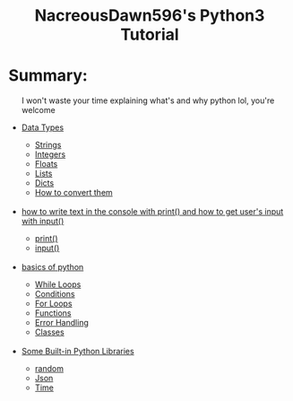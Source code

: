 <center>
  <h1>NacreousDawn596's Python3 Tutorial</h1>
</center>

# Summary:
<ul>
  <p>I won't waste your time explaining what's and why python lol, you're welcome</p>
  <li><a href="https://github.com/NacreousDawn596/Python3-tutorial/blob/main/wiki/data-types.md#welcome-again-to-the-python-tutorial-we-gonna-see-what-are-the-available-types-of-datas-in-python">Data Types</a></li>
  <ul>
    <li><a href="https://github.com/NacreousDawn596/Python3-tutorial/blob/main/wiki/$Data-types.md#strings">Strings</a></li>
    <li><a href="https://github.com/NacreousDawn596/Python3-tutorial/blob/main/wiki/$Data-types.md#integers">Integers</a></li>
    <li><a href="https://github.com/NacreousDawn596/Python3-tutorial/blob/main/wiki/$Data-types.md#floats">Floats</a></li>
    <li><a href="https://github.com/NacreousDawn596/Python3-tutorial/blob/main/wiki/$Data-types.md#lists">Lists</a></li>
    <li><a href="https://github.com/NacreousDawn596/Python3-tutorial/blob/main/wiki/$Data-types.md#dicts">Dicts</a></li>
    <li><a href="https://github.com/NacreousDawn596/Python3-tutorial/blob/main/wiki/$Data-types.md#lets-see-how-to-convert-them">How to convert them</a></li>
  </ul>
  <br/>
  <li><a href="https://github.com/NacreousDawn596/Python3-tutorial/blob/main/wiki/$built-in%20python%20functions.md#welcome-again-to-the-python-tutorial-we-gonna-see-what-are-the-available-built-in-functions-in-python">how to write text in the console with print() and how to get user's input with input()</a></li>
  <ul>
    <li><a href="https://github.com/NacreousDawn596/Python3-tutorial/blob/main/wiki/$built-in%20python%20functions.md#print">print()</a></li>
    <li><a href="https://github.com/NacreousDawn596/Python3-tutorial/blob/main/wiki/$built-in%20python%20functions.md#input">input()</a></li>
  </ul>
  <br/>
  <li><a href="https://github.com/NacreousDawn596/Python3-tutorial/blob/main/wiki/basics.md#welcome-again-to-the-python-tutorial-weve-saw-the-basics-now-in-the-previous-times-now-lets-learn-coding-step-by-step-to-make-our-first-program">basics of python</a></li>
  <ul>
     <li><a href="https://github.com/NacreousDawn596/Python3-tutorial/blob/main/wiki/basics.md#while-loops">While Loops</a></li>
     <li><a href="https://github.com/NacreousDawn596/Python3-tutorial/blob/main/wiki/basics.md#conditions">Conditions</a></li>
     <li><a href="https://github.com/NacreousDawn596/Python3-tutorial/blob/main/wiki/basics.md#for-loops">For Loops</a></li>
     <li><a href="https://github.com/NacreousDawn596/Python3-tutorial/blob/main/wiki/basics.md#functions">Functions</a></li>
     <li><a href="https://github.com/NacreousDawn596/Python3-tutorial/blob/main/wiki/basics.md#errors-handling">Error Handling</a></li>
     <li><a href="https://github.com/NacreousDawn596/Python3-tutorial/blob/main/wiki/basics.md#classes">Classes</a></li>
  </ul>
  <br/>
  <li><a href="https://github.com/NacreousDawn596/Python3-tutorial/blob/main/wiki/built-in%20python%20librairies.md#welcome-again-to-the-python-tutorial-we-gonna-see-what-are-the-available-built-in-librairies-in-python">Some Built-in Python Libraries</a></li>
  <ul> 
    <li><a href="https://github.com/NacreousDawn596/Python3-tutorial/blob/main/wiki/built-in%20python%20librairies.md#random">random</a></li>
    <li><a href="https://github.com/NacreousDawn596/Python3-tutorial/blob/main/wiki/built-in%20python%20librairies.md#json">Json</a></li>
    <li><a href="https://github.com/NacreousDawn596/Python3-tutorial/blob/main/wiki/built-in%20python%20librairies.md#time">Time</a></li>
  </ul>
</ul>
